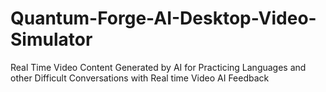 # Quantum-Forge-AI-Desktop-Video-Simulator
Real Time Video Content Generated by AI for Practicing Languages and other Difficult Conversations with Real time Video AI Feedback
